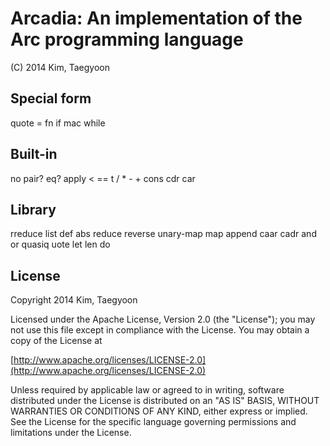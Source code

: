 # Arcadia: An implementation of the Arc programming language #

(C) 2014 Kim, Taegyoon

## Special form
quote = fn if mac while

## Built-in
no pair? eq? apply < == t / * - + cons cdr car

## Library
rreduce list def abs reduce reverse unary-map map append caar cadr and or quasiq
uote let len do

## License ##

   Copyright 2014 Kim, Taegyoon

   Licensed under the Apache License, Version 2.0 (the "License");
   you may not use this file except in compliance with the License.
   You may obtain a copy of the License at

   [http://www.apache.org/licenses/LICENSE-2.0](http://www.apache.org/licenses/LICENSE-2.0)

   Unless required by applicable law or agreed to in writing, software
   distributed under the License is distributed on an "AS IS" BASIS,
   WITHOUT WARRANTIES OR CONDITIONS OF ANY KIND, either express or implied.
   See the License for the specific language governing permissions and
   limitations under the License.
